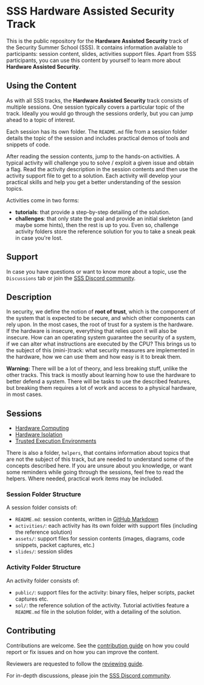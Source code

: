 # SSS Hardware Assisted Security Track

This is the public repository for the **Hardware Assisted Security** track of the Security Summer School (SSS).
It contains information available to participants: session content, slides, activities support files.
Apart from SSS participants, you can use this content by yourself to learn more about **Hardware Assisted Security**.

## Using the Content

As with all SSS tracks, the **Hardware Assisted Security** track consists of multiple sessions.
One session typically covers a particular topic of the track.
Ideally you would go through the sessions orderly, but you can jump ahead to a topic of interest.

Each session has its own folder.
The `README.md` file from a session folder details the topic of the session and includes practical demos of tools and snippets of code.

After reading the session contents, jump to the hands-on activities.
A typical activity will challenge you to solve / exploit a given issue and obtain a flag.
Read the activity description in the session contents and then use the activity support file to get to a solution.
Each activity will develop your practical skills and help you get a better understanding of the session topics.

Activities come in two forms:

- **tutorials**: that provide a step-by-step detailing of the solution.
- **challenges**: that only state the goal and provide an initial skeleton (and maybe some hints), then the rest is up to you.
  Even so, challenge activity folders store the reference solution for you to take a sneak peak in case you're lost.

## Support

In case you have questions or want to know more about a topic, use the `Discussions` tab or join the [SSS Discord community](https://discord.gg/qx3RmNEVkB).

## Description

In security, we define the notion of **root of trust**, which is the component of the system that is expected to be secure, and which other components can rely upon.
In the most cases, the root of trust for a system is the hardware.
If the hardware is insecure, everything that relies upon it will also be insecure.
How can an operating system guarantee the security of a system, if we can alter what instructions are executed by the CPU?
This brings us to the subject of this (mini-)track: what security measures are implemented in the hardware, how we can use them and how easy is it to break them.

**Warning:** There will be a lot of theory, and less breaking stuff, unlike the other tracks.
This track is mostly about learning how to use the hardware to better defend a system.
There will be tasks to use the described features, but breaking them requires a lot of work and access to a physical hardware, in most cases.

## Sessions

- [Hardware Computing](hardware-computing/README.md)
- [Hardware Isolation](hardware-isolation/README.md)
- [Trusted Execution Environments](trusted-execution-environments/README.md)

There is also a folder, `helpers`, that contains information about topics that are not the subject of this track, but are needed to understand some of the concepts described here.
If you are unsure about you knowledge, or want some reminders while going through the sessions, feel free to read the helpers.
Where needed, practical work items may be included.

### Session Folder Structure

A session folder consists of:

- `README.md`: session contents, written in [GitHub Markdown](https://guides.github.com/features/mastering-markdown/)
- `activities/`: each activity has its own folder with support files (including the reference solution)
- `assets/`: support files for session contents (images, diagrams, code snippets, packet captures, etc.)
- `slides/`: session slides

### Activity Folder Structure

An activity folder consists of:

- `public/`: support files for the activity: binary files, helper scripts, packet captures etc.
- `sol/`: the reference solution of the activity.
  Tutorial activities feature a `README.md` file in the solution folder, with a detailing of the solution.

## Contributing

Contributions are welcome.
See the [contribution guide](CONTRIBUTING.md) on how you could report or fix issues and on how you can improve the content.

Reviewers are requested to follow the [reviewing guide](REVIEWING.md).

For in-depth discussions, please join the [SSS Discord community](https://discord.gg/qx3RmNEVkB).
